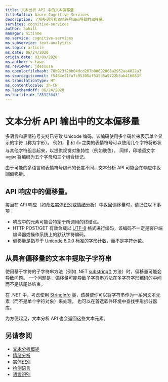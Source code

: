 ```yaml
---
title: 文本分析 API 中的文本偏移量
titleSuffix: Azure Cognitive Services
description: 了解多语言和表情符号编码导致的偏移量。
services: cognitive-services
author: aahill
manager: nitinme
ms.service: cognitive-services
ms.subservice: text-analytics
ms.topic: article
ms.date: 06/24/2020
origin.date: 03/09/2020
ms.author: v-tawe
ms.reviewer: jdesousa
ms.openlocfilehash: 78b923f2bb04dcd267b00692868a2952ae4822a3
ms.sourcegitcommit: f5484e21fa7c95305af535d5a9722b5ab416683f
ms.translationtype: HT
ms.contentlocale: zh-CN
ms.lasthandoff: 06/24/2020
ms.locfileid: "85323643"
---
```

# <a name="text-offsets-in-the-text-analytics-api-output"></a>文本分析 API 输出中的文本偏移量

多语言和表情符号支持已导致 Unicode 编码，该编码使用多个码位来表示单个显示的字符（称为字形）。 例如，🌷 和 👍 之类的表情符号可以使用几个字符将形状与其他字符组合起来，以提供视觉对象特性（例如肤色）。 同样，印地语文字 `अनुच्छेद` 将编码为五个字母和三个组合标记。

由于可能的多语言和表情符号编码的长度不同，文本分析 API 可能会在响应中返回偏移量。

## <a name="offsets-in-the-api-response"></a>API 响应中的偏移量。 

每当在 API 响应（如[命名实体识别](../how-tos/text-analytics-how-to-entity-linking.md)或[情绪分析](../how-tos/text-analytics-how-to-sentiment-analysis.md)）中返回偏移量时，请记住以下事项：

* 响应中的元素可能会特定于所调用的终结点。 
* HTTP POST/GET 有效负载以 [UTF-8](https://www.w3schools.com/charsets/ref_html_utf8.asp) 格式进行编码，该编码不一定是客户端编译器或操作系统上的默认字符编码。
* 偏移量是指基于 [Unicode 8.0.0](https://unicode.org/versions/Unicode8.0.0) 标准的字形计数，而不是字符计数。

## <a name="extracting-substrings-from-text-with-offsets"></a>从具有偏移量的文本中提取子字符串

使用基于字符的子字符串方法（例如 .NET [substring()](https://docs.microsoft.com/dotnet/api/system.string.substring?view=netframework-4.8) 方法）时，偏移量可能会导致问题。 一个问题是，偏移量可能导致子字符串方法在多字符字形编码的中间而不是结尾处结束。

在 .NET 中，考虑使用 [StringInfo](https://docs.microsoft.com/dotnet/api/system.globalization.stringinfo?view=netframework-4.8) 类，该类使你可以将字符串作为一系列文本元素（而不是单个字符对象）来处理。 也可以在首选软件环境中查找字形拆分器库。 

为方便起见，文本分析 API 也会返回这些文本元素。

## <a name="see-also"></a>另请参阅

* [文本分析概述](../overview.md)
* [情绪分析](../how-tos/text-analytics-how-to-sentiment-analysis.md)
* [实体识别](../how-tos/text-analytics-how-to-entity-linking.md)
* [检测语言](../how-tos/text-analytics-how-to-keyword-extraction.md)
* [语言识别](../how-tos/text-analytics-how-to-language-detection.md)

